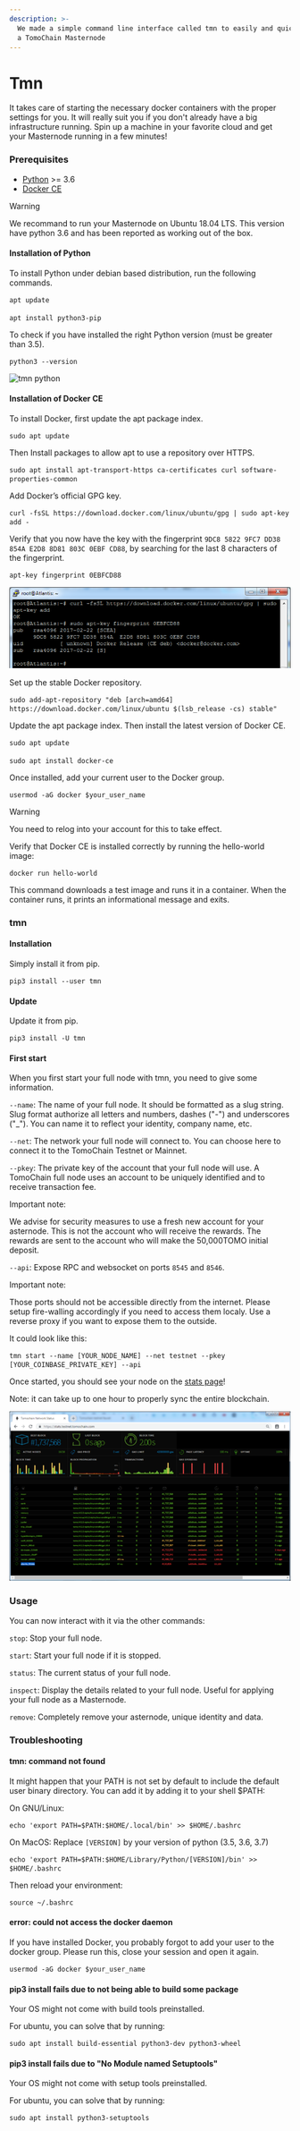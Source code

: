 ```yaml
---
description: >-
  We made a simple command line interface called tmn to easily and quickly start
  a TomoChain Masternode
---
```


# Tmn

It takes care of starting the necessary docker containers with the proper settings for you. It will really suit you if you don't already have a big infrastructure running. Spin up a machine in your favorite cloud and get your Masternode running in a few minutes!

### Prerequisites <a id="prerequisites"></a>

* [Python](https://docs.python-guide.org/starting/install3/linux/) &gt;= 3.6
* [Docker CE](https://docs.docker.com/install/)

Warning

We recommand to run your Masternode on Ubuntu 18.04 LTS. This version have python 3.6 and has been reported as working out of the box.

#### Installation of Python <a id="installation-of-python"></a>

To install Python under debian based distribution, run the following commands.

```text
apt update

apt install python3-pip
```

To check if you have installed the right Python version \(must be greater than 3.5\).

```text
python3 --version
```

![tmn python](https://docs.tomochain.com/assets/tmn_python.png)

#### Installation of Docker CE <a id="installation-of-docker-ce"></a>

To install Docker, first update the apt package index.

```text
sudo apt update
```

Then Install packages to allow apt to use a repository over HTTPS.

```text
sudo apt install apt-transport-https ca-certificates curl software-properties-common
```

Add Docker’s official GPG key.

```text
curl -fsSL https://download.docker.com/linux/ubuntu/gpg | sudo apt-key add -
```

Verify that you now have the key with the fingerprint `9DC8 5822 9FC7 DD38 854A E2D8 8D81 803C 0EBF CD88`, by searching for the last 8 characters of the fingerprint.

```text
apt-key fingerprint 0EBFCD88
```

![](../../../.gitbook/assets/image%20%2826%29.png)

Set up the stable Docker repository.

```text
sudo add-apt-repository "deb [arch=amd64] https://download.docker.com/linux/ubuntu $(lsb_release -cs) stable"
```

Update the apt package index. Then install the latest version of Docker CE.

```text
sudo apt update

sudo apt install docker-ce
```

Once installed, add your current user to the Docker group.

```text
usermod -aG docker $your_user_name
```

Warning

You need to relog into your account for this to take effect.

Verify that Docker CE is installed correctly by running the hello-world image:

```text
docker run hello-world
```

This command downloads a test image and runs it in a container. When the container runs, it prints an informational message and exits.

### tmn <a id="tmn"></a>

#### Installation <a id="installation"></a>

Simply install it from pip.

```text
pip3 install --user tmn
```

#### Update <a id="update"></a>

Update it from pip.

```text
pip3 install -U tmn
```

#### First start <a id="first-start"></a>

When you first start your full node with tmn, you need to give some information.

`--name`: The name of your full node. It should be formatted as a slug string. Slug format authorize all letters and numbers, dashes \("-"\) and underscores \("\_"\). You can name it to reflect your identity, company name, etc.

`--net`: The network your full node will connect to. You can choose here to connect it to the TomoChain Testnet or Mainnet.

`--pkey`: The private key of the account that your full node will use. A TomoChain full node uses an account to be uniquely identified and to receive transaction fee.

Important note:

We advise for security measures to use a fresh new account for your asternode. This is not the account who will receive the rewards. The rewards are sent to the account who will make the 50,000TOMO initial deposit.

`--api`: Expose RPC and websocket on ports `8545` and `8546`.

Important note:

Those ports should not be accessible directly from the internet. Please setup fire-walling accordingly if you need to access them localy. Use a reverse proxy if you want to expose them to the outside.

It could look like this:

```text
tmn start --name [YOUR_NODE_NAME] --net testnet --pkey [YOUR_COINBASE_PRIVATE_KEY] --api
```

Once started, you should see your node on the [stats page](https://stats.testnet.tomochain.com/)!

Note: it can take up to one hour to properly sync the entire blockchain.

![](../../../.gitbook/assets/image%20%2858%29.png)



### Usage <a id="usage"></a>

You can now interact with it via the other commands:

`stop`: Stop your full node.

`start`: Start your full node if it is stopped.

`status`: The current status of your full node.

`inspect`: Display the details related to your full node. Useful for applying your full node as a Masternode.

`remove`: Completely remove your asternode, unique identity and data.

### Troubleshooting <a id="troubleshooting"></a>

#### tmn: command not found <a id="tmn-command-not-found"></a>

It might happen that your PATH is not set by default to include the default user binary directory. You can add it by adding it to your shell $PATH:

On GNU/Linux:

```text
echo 'export PATH=$PATH:$HOME/.local/bin' >> $HOME/.bashrc
```

On MacOS: Replace `[VERSION]` by your version of python \(3.5, 3.6, 3.7\)

```text
echo 'export PATH=$PATH:$HOME/Library/Python/[VERSION]/bin' >> $HOME/.bashrc
```

Then reload your environment:

```text
source ~/.bashrc
```

#### error: could not access the docker daemon <a id="error-could-not-access-the-docker-daemon"></a>

If you have installed Docker, you probably forgot to add your user to the docker group. Please run this, close your session and open it again.

```text
usermod -aG docker $your_user_name
```

#### pip3 install fails due to not being able to build some package <a id="pip3-install-fails-due-to-not-being-able-to-build-some-package"></a>

Your OS might not come with build tools preinstalled.

For ubuntu, you can solve that by running:

```text
sudo apt install build-essential python3-dev python3-wheel
```

#### pip3 install fails due to "No Module named Setuptools" <a id="pip3-install-fails-due-to-no-module-named-setuptools"></a>

Your OS might not come with setup tools preinstalled.

For ubuntu, you can solve that by running:

```text
sudo apt install python3-setuptools
```


